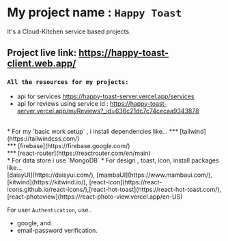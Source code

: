 # My project name : `Happy Toast`
It's a Cloud-Kitchen service based projects.

## Project live link: https://happy-toast-client.web.app/

### `All the resources for my projects:`
* api for services https://happy-toast-server.vercel.app/services
* api for reviews using service id : https://happy-toast-server.vercel.app/myReviews?_id=636c21dc7c74cecaa9343878
<br/>
* For my `basic work setup` , i install dependencies like...
***  [tailwind](https://tailwindcss.com/)<br/>
*** [firebase](https://firebase.google.com/)<br/>
*** [react-router](https://reactrouter.com/en/main)<br/>
* For data store i use `MongoDB`
* For design , toast, icon, install packages like... <br/>
 [daisyUI](https://daisyui.com/), [mambaUI](https://www.mambaui.com/), [kitwind](https://kitwind.io/), [react-icon](https://react-icons.github.io/react-icons/),[react-hot-toast](https://react-hot-toast.com/),[react-photoview](https://react-photo-view.vercel.app/en-US) <br/>
 
 For user `Authentication`, use.. 
* google, and 
* email-password verification.
<br/>
<br/>

